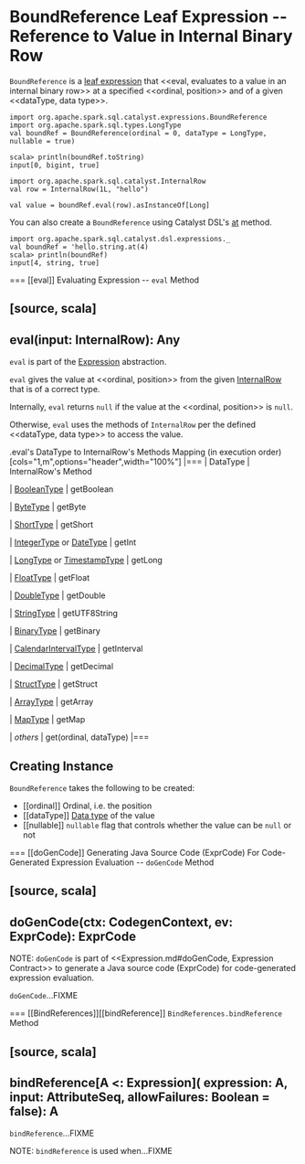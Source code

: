 # BoundReference Leaf Expression -- Reference to Value in Internal Binary Row

`BoundReference` is a [leaf expression](Expression.md#LeafExpression) that <<eval, evaluates to a value in an internal binary row>> at a specified <<ordinal, position>> and of a given <<dataType, data type>>.

```text
import org.apache.spark.sql.catalyst.expressions.BoundReference
import org.apache.spark.sql.types.LongType
val boundRef = BoundReference(ordinal = 0, dataType = LongType, nullable = true)

scala> println(boundRef.toString)
input[0, bigint, true]

import org.apache.spark.sql.catalyst.InternalRow
val row = InternalRow(1L, "hello")

val value = boundRef.eval(row).asInstanceOf[Long]
```

You can also create a `BoundReference` using Catalyst DSL's [at](../spark-sql-catalyst-dsl.md#at) method.

```text
import org.apache.spark.sql.catalyst.dsl.expressions._
val boundRef = 'hello.string.at(4)
scala> println(boundRef)
input[4, string, true]
```

=== [[eval]] Evaluating Expression -- `eval` Method

[source, scala]
----
eval(input: InternalRow): Any
----

`eval` is part of the [Expression](Expression.md#eval) abstraction.

`eval` gives the value at <<ordinal, position>> from the given [InternalRow](../InternalRow.md) that is of a correct type.

Internally, `eval` returns `null` if the value at the <<ordinal, position>> is `null`.

Otherwise, `eval` uses the methods of `InternalRow` per the defined <<dataType, data type>> to access the value.

.eval's DataType to InternalRow's Methods Mapping (in execution order)
[cols="1,m",options="header",width="100%"]
|===
| DataType
| InternalRow's Method

| [BooleanType](../DataType.md#BooleanType)
| getBoolean

| [ByteType](../DataType.md#ByteType)
| getByte

| [ShortType](../DataType.md#ShortType)
| getShort

| [IntegerType](../DataType.md#IntegerType) or [DateType](../DataType.md#DateType)
| getInt

| [LongType](../DataType.md#LongType) or [TimestampType](../DataType.md#TimestampType)
| getLong

| [FloatType](../DataType.md#FloatType)
| getFloat

| [DoubleType](../DataType.md#DoubleType)
| getDouble

| [StringType](../DataType.md#StringType)
| getUTF8String

| [BinaryType](../DataType.md#BinaryType)
| getBinary

| [CalendarIntervalType](../DataType.md#CalendarIntervalType)
| getInterval

| [DecimalType](../DataType.md#DecimalType)
| getDecimal

| [StructType](../DataType.md#StructType)
| getStruct

| [ArrayType](../DataType.md#ArrayType)
| getArray

| [MapType](../DataType.md#MapType)
| getMap

| _others_
| get(ordinal, dataType)
|===

## Creating Instance

`BoundReference` takes the following to be created:

* [[ordinal]] Ordinal, i.e. the position
* [[dataType]] [Data type](../DataType.md) of the value
* [[nullable]] `nullable` flag that controls whether the value can be `null` or not

=== [[doGenCode]] Generating Java Source Code (ExprCode) For Code-Generated Expression Evaluation -- `doGenCode` Method

[source, scala]
----
doGenCode(ctx: CodegenContext, ev: ExprCode): ExprCode
----

NOTE: `doGenCode` is part of <<Expression.md#doGenCode, Expression Contract>> to generate a Java source code (ExprCode) for code-generated expression evaluation.

`doGenCode`...FIXME

=== [[BindReferences]][[bindReference]] `BindReferences.bindReference` Method

[source, scala]
----
bindReference[A <: Expression](
  expression: A,
  input: AttributeSeq,
  allowFailures: Boolean = false): A
----

`bindReference`...FIXME

NOTE: `bindReference` is used when...FIXME

